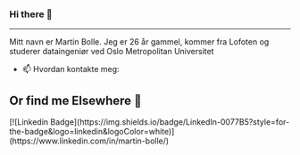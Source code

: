 ### Hi there 👋

***




Mitt navn er Martin Bolle. Jeg er 26 år gammel, kommer fra Lofoten og studerer dataingeniør ved Oslo Metropolitan Universitet

* 📫 Hvordan kontakte meg: <a href="mailto:martin.bolle97@hotmail.com"></a>

<h2>Or find me Elsewhere 💬</h2>
[![Linkedin Badge](https://img.shields.io/badge/LinkedIn-0077B5?style=for-the-badge&logo=linkedin&logoColor=white)](https://www.linkedin.com/in/martin-bolle/)

<!--
<img src="{https://www.linkedin.com/in/martin-bolle/}"/>
Here are some ideas to get you started:

- 🔭 I’m currently working on ...
- 🌱 I’m currently learning ...
- 👯 I’m looking to collaborate on ...
- 🤔 I’m looking for help with ...
- 💬 Ask me about ...
- 📫 How to reach me: ...
- 😄 Pronouns: ...
- ⚡ Fun fact: ...
-->
